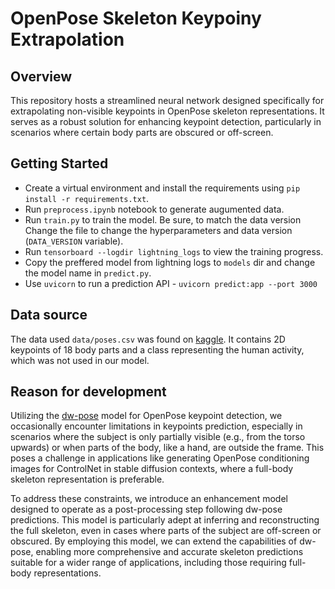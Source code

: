 # OpenPose Skeleton Keypoiny Extrapolation

## Overview
This repository hosts a streamlined neural network designed specifically for extrapolating non-visible keypoints in OpenPose skeleton representations. It serves as a robust solution for enhancing keypoint detection, particularly in scenarios where certain body parts are obscured or off-screen.

## Getting Started
- Create a virtual environment and install the requirements using `pip install -r requirements.txt`.
- Run `preprocess.ipynb` notebook to generate augumented data.  
- Run `train.py` to train the model. Be sure, to match the data version Change the file to change the hyperparameters and data version (`DATA_VERSION` variable).
- Run `tensorboard --logdir lightning_logs` to view the training progress.  
- Copy the preffered model from lightning logs to `models` dir and change the model name in  `predict.py`.  
- Use `uvicorn` to run a prediction API - `uvicorn predict:app --port 3000`

## Data source
The data used `data/poses.csv` was found on [kaggle](https://www.kaggle.com/datasets/pashupatigupta/human-keypoints-tracking-dataset). It contains 2D keypoints of 18 body parts and a class representing the human activity, which was not used in our model.

## Reason for development
Utilizing the [dw-pose](https://github.com/IDEA-Research/DWPose) model for OpenPose keypoint detection, we occasionally encounter limitations in keypoints prediction, especially in scenarios where the subject is only partially visible (e.g., from the torso upwards) or when parts of the body, like a hand, are outside the frame. This poses a challenge in applications like generating OpenPose conditioning images for ControlNet in stable diffusion contexts, where a full-body skeleton representation is preferable.

To address these constraints, we introduce an enhancement model designed to operate as a post-processing step following dw-pose predictions. This model is particularly adept at inferring and reconstructing the full skeleton, even in cases where parts of the subject are off-screen or obscured. By employing this model, we can extend the capabilities of dw-pose, enabling more comprehensive and accurate skeleton predictions suitable for a wider range of applications, including those requiring full-body representations.


